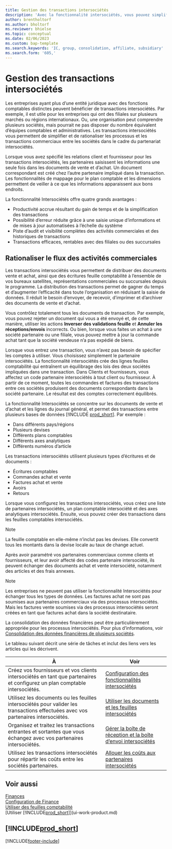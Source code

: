 ```yaml
---
title: Gestion des transactions intersociétés
description: 'Avec la fonctionnalité intersociétés, vous pouvez simplifier les processus et les transactions entre sociétés appartenant à la même organisation.'
author: brentholtorf
ms.author: bholtorf
ms.reviewer: bhielse
ms.topic: conceptual
ms.date: 02/06/2023
ms.custom: bap-template
ms.search.keywords: 'IC, group, consolidation, affiliate, subsidiary'
ms.search.form: '605,'
---
```

# <a name="managing-intercompany-transactions" />Gestion des transactions intersociétés

Les entreprises ayant plus d’une entité juridique avec des fonctions comptables distinctes peuvent bénéficier de transactions intersociétés. Par exemple, il est utile pour les entreprises qui ont des filiales sur plusieurs marchés ou régions internationaux. Ou, une organisation peut comprendre plusieurs sociétés, mais pourrait ne pas disposer du nombre équivalent d’équipes comptables et administratives. Les transactions intersociétés vous permettent de simplifier et de rationaliser les processus et les transactions commerciaux entre les sociétés dans le cadre du partenariat intersociétés.

Lorsque vous avez spécifié les relations client et fournisseur pour les transactions intersociétés, les partenaires saisissent les informations une seule fois dans les documents de vente et d’achat. Un document correspondant est créé chez l’autre partenaire impliqué dans la transaction. Les fonctionnalités de mappage pour le plan comptable et les dimensions permettent de veiller à ce que les informations apparaissent aux bons endroits.  

La fonctionnalité Intersociétés offre quatre grands avantages :  

* Productivité accrue résultant du gain de temps et de la simplification des transactions  
* Possibilité d’erreur réduite grâce à une saisie unique d’informations et de mises à jour automatisées à l’échelle du système  
* Piste d’audit et visibilité complètes des activités commerciales et des historiques de transactions  
* Transactions efficaces, rentables avec des filiales ou des succursales  

## <a name="streamline-the-flow-of-business-activities" />Rationaliser le flux des activités commerciales

Les transactions intersociétés vous permettent de distribuer des documents vente et achat, ainsi que des écritures feuille comptabilité à l’ensemble de vos bureaux satellites, représentations commerciales ou succursales depuis le programme. La distribution des transactions permet de gagner du temps et d’augmenter l’efficacité dans toute l’organisation en réduisant la saisie de données. Il réduit le besoin d’envoyer, de recevoir, d’imprimer et d’archiver des documents de vente et d’achat.  

Vous contrôlez totalement tous les documents de transaction. Par exemple, vous pouvez rejeter un document qui vous a été envoyé et, de cette manière, utiliser les actions **Inverser des validations feuille** et **Annuler les réceptions/envois** incorrects. Ou bien, lorsque vous faites un achat à une société partenaire ou une filiale, vous pouvez mettre à jour la commande achat tant que la société vendeuse n’a pas expédié de biens.  

Lorsque vous entrez une transaction, vous n’avez pas besoin de spécifier les comptes à utiliser. Vous choisissez simplement le partenaire intersociétés. La fonctionnalité intersociétés crée des lignes feuilles comptabilité qui entraînent un équilibrage des lois des deux sociétés impliquées dans une transaction. Dans Clients et fournisseurs, vous affectez un code partenaire intersociétés à tout client ou fournisseur. À partir de ce moment, toutes les commandes et factures des transactions entre ces sociétés produisent des documents correspondants dans la société partenaire. Le résultat est des comptes correctement équilibrés.  

La fonctionnalité Intersociétés se concentre sur les documents de vente et d’achat et les lignes du journal général, et permet des transactions entre plusieurs bases de données [!INCLUDE [prod_short](includes/prod_short.md)]. Par exemple :

* Dans différents pays/régions
* Plusieurs devises
* Différents plans comptables
* Différents axes analytiques
* Différents numéros d’article  

Les transactions intersociétés utilisent plusieurs types d’écritures et de documents :  

* Écritures comptables
* Commandes achat et vente
* Factures achat et vente
* Avoirs
* Retours

Lorsque vous configurez les transactions intersociétés, vous créez une liste de partenaires intersociétés, un plan comptable intersociété et des axes analytiques intersociétés. Ensuite, vous pouvez créer des transactions dans les feuilles comptables intersociétés.

> [!NOTE]
> La feuille comptable en elle-même n’inclut pas les devises. Elle convertit tous les montants dans la devise locale au taux de change actuel.

Après avoir paramétré vos partenaires commerciaux comme clients et fournisseurs, et leur avoir affecté des codes partenaire intersociété, ils peuvent échanger des documents achat et vente intersociété, notamment des articles et des frais annexes. 

> [!NOTE]
> Les entreprises ne peuvent pas utiliser la fonctionnalité Intersociétés pour échanger tous les types de données. Les factures achat ne sont pas soumises aux partenaires commerciaux via des processus intersociétés. Mais les factures vente soumises via des processus intersociétés seront créées en tant que factures achat dans la société destinataire.

La consolidation des données financières peut être particulièrement appropriée pour les processus intersociétés. Pour plus d’informations, voir [Consolidation des données financières de plusieurs sociétés](finance-consolidated-company-reporting.md).

Le tableau suivant décrit une série de tâches et inclut des liens vers les articles qui les décrivent.

|À |Voir|
|---|---|
|Créez vos fournisseurs et vos clients intersociétés en tant que partenaires et configurez un plan comptable intersociétés.|[Configuration des fonctionnalités intersociétés](intercompany-how-setup.md)|
|Utilisez les documents ou les feuilles intersociétés pour valider les transactions effectuées avec vos partenaires intersociétés.|[Utiliser les documents et les feuilles intersociétés](intercompany-how-work-documents-journals.md)|
|Organisez et traitez les transactions entrantes et sortantes que vous échangez avec vos partenaires intersociétés.|[Gérer la boîte de réception et la boîte d’envoi intersociétés](intercompany-how-manage-intercompany-inbox.md)|
|Utilisez les transactions intersociétés pour répartir les coûts entre les sociétés partenaires.|[Allouer les coûts aux partenaires intersociétés](intercompany-allocate-costs.md)|

## <a name="see-also" />Voir aussi

[Finances](finance.md)  
[Configuration de Finance](finance-setup-finance.md)  
[Utiliser des feuilles comptabilité](ui-work-general-journals.md)  
[Utiliser [!INCLUDE[prod_short](includes/prod_short.md)]](ui-work-product.md)

## <a name="includeprodshortincludesfreetrialmdmd" />[!INCLUDE[prod_short](includes/free_trial_md.md)]


[!INCLUDE[footer-include](includes/footer-banner.md)]
